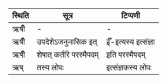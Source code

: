 | स्थिति | सूत्र | टिप्पणी |
| ----- | ------- | ------ |
| ऋषीँ | - | - |
| ऋषीँ | उपदेशेऽजनुनासिक इत् | ईँ-इत्यस्य इत्संज्ञा |
| ऋषीँ | शेषात् कर्तरि परस्मैपदम् | इति परस्मैपदम् |
| ऋष् | तस्य लोपः | इत्संज्ञकस्य लोपः |
